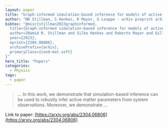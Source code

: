 ```yaml
---
layout: paper
title: "Graph-informed simulation-based inference for models of active matter"
author: "NR Stillman, S Henkes, R Mayor, G Louppe - arXiv preprint arXiv …, 2023 - arxiv.org"
bibtex: "@misc{stillman2023graphinformed,
  title={Graph-informed simulation-based inference for models of active matter}, 
  author={Namid R. Stillman and Silke Henkes and Roberto Mayor and Gilles Louppe},
  year={2023},
  eprint={2304.06806},
  archivePrefix={arXiv},
  primaryClass={cond-mat.soft}
}"
hero_title: "Papers"
categories:
  - Physics
tags:
  - paper
---
```

>… In this work, we demonstrate that simulation-based inference can be used to robustly infer active matter parameters from system observations. Moreover, we demonstrate …

Link to paper: [https://arxiv.org/abs/2304.06806](https://arxiv.org/abs/2304.06806)



